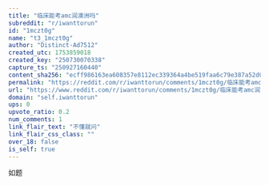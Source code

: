 ```yaml
---
title: "临床能考amc润澳洲吗"
subreddit: "r/iwanttorun"
id: "1mczt0g"
name: "t3_1mczt0g"
author: "Distinct-Ad7512"
created_utc: 1753859018
created_key: "250730070338"
capture_ts: "250927160440"
content_sha256: "ecff986163ea608357e8112ec339364a4be519faa6c79e387a52d0caf22e3dec"
permalink: "https://reddit.com/r/iwanttorun/comments/1mczt0g/临床能考amc润澳洲吗/"
url: "https://www.reddit.com/r/iwanttorun/comments/1mczt0g/临床能考amc润澳洲吗/"
domain: "self.iwanttorun"
ups: 0
upvote_ratio: 0.2
num_comments: 1
link_flair_text: "不懂就问"
link_flair_css_class: ""
over_18: false
is_self: true
---
```


如题
